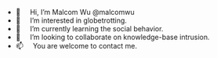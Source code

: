 - 👋  &nbsp; &nbsp; Hi, I’m Malcom Wu @malcomwu
- 👀  &nbsp; &nbsp; I’m interested in globetrotting.
- 🌱  &nbsp; &nbsp; I’m currently learning the social behavior.
- 💞️  &nbsp; &nbsp; I’m looking to collaborate on knowledge-base intrusion.
- 📫  &nbsp; &nbsp; You are welcome to contact me.

<!---
malcomwu/malcomwu is a ✨ special ✨ repository because its `README.md` (this file) appears on your GitHub profile.
You can click the Preview link to take a look at your changes.
--->
